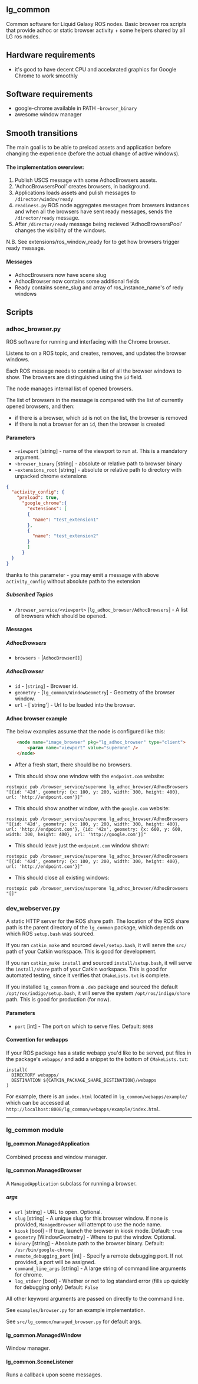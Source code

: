 lg\_common
----------

Common software for Liquid Galaxy ROS nodes. Basic browser ros scripts
that provide adhoc or static browser activity + some helpers shared by
all LG ros nodes.

## Hardware requirements

* it's good to have decent CPU and accelarated graphics for Google
  Chrome to work smoothly

## Software requirements

* google-chrome available in PATH `~browser_binary`
* awesome window manager

## Smooth transitions

The main goal is to be able to preload assets and application before changing the experience (before the actual change of active windows).

#### The implementation owerview:
1. Publish USCS message with some AdhocBrowsers assets.
2. 'AdhocBrowsersPool' creates browsers, in background.
3. Applications loads assets and pulish messages to `/director/window/ready`
4. `readiness.py` ROS node aggregates messages from browsers instances and when all the browsers have sent ready messages, sends the `/director/ready` message.
5. After `/director/ready` message being recieved 'AdhocBrowsersPool' changes the visibility of the windows.

N.B. See extensions/ros_window_ready for to get how browsers trigger ready message.

#### Messages
- AdhocBrowsers now have scene slug
- AdhocBrowser  now contains some additional fields
- Ready         contains scene_slug and array of ros_instance_name's of redy windows

## Scripts

### adhoc\_browser.py

ROS software for running and interfacing with the Chrome browser.

Listens to on a ROS topic, and creates, removes, and updates the browser windows.

Each ROS message needs to contain a list of all the browser windows to show. The browsers are distinguished using the `id` field.

The node manages internal list of opened browsers.

The list of browsers in the message is compared with the list of currently opened browsers, and then:

* if there is a browser, which `id` is not on the list, the browser is removed
* if there is not a browser for an `id`, then the browser is created

#### Parameters

* `~viewport` [string] - name of the viewport to run at. This is a mandatory argument.
* `~browser_binary` [string] - absolute or relative path to browser binary
* `~extensions_root` [string] - absolute or relative path to directory with unpacked chrome extensions

```json
{
  "activity_config": {
    "preload": true,
      "google_chrome":{
        "extensions": [
        {
          "name": "test_extension1"
        },
        {
          "name": "test_extension2"
        }
        ]
      }
  }
}
```

thanks to this parameter - you may emit a message with above `activity_config` without absolute path to the extension

##### Subscribed Topics

* `/browser_service/<viewport>` [`lg_adhoc_browser/AdhocBrowsers`] - A list of browsers which should be opened.

#### Messages

##### AdhocBrowsers

* `browsers` - [`AdhocBrowser[]`]

##### AdhocBrowser

* `id` - [`string`] - Browser id.
* `geometry` - [`lg_common/WindowGeometry`] - Geometry of the browser window.
* `url` - [`string'] - Url to be loaded into the browser.

#### Adhoc browser example

The below examples assume that the node is configured like this:

```html
    <node name="image_browser" pkg="lg_adhoc_browser" type="client">
        <param name="viewport" value="superone" />
    </node>
```

* After a fresh start, there should be no browsers.

* This should show one window with the `endpoint.com` website:

```
rostopic pub /browser_service/superone lg_adhoc_browser/AdhocBrowsers "[{id: '42d', geometry: {x: 100, y: 200, width: 300, height: 400}, url: 'http://endpoint.com'}]"
```

* This should show another window, with the `google.com` website:

```
rostopic pub /browser_service/superone lg_adhoc_browser/AdhocBrowsers "[{id: '42d', geometry: {x: 100, y: 200, width: 300, height: 400}, url: 'http://endpoint.com'}, {id: '42x', geometry: {x: 600, y: 600, width: 300, height: 400}, url: 'http://google.com'}]"
```

* This should leave just the `endpoint.com` window shown:

```
rostopic pub /browser_service/superone lg_adhoc_browser/AdhocBrowsers "[{id: '42d', geometry: {x: 100, y: 200, width: 300, height: 400}, url: 'http://endpoint.com'}]"
```

* This should close all existing windows:

```
rostopic pub /browser_service/superone lg_adhoc_browser/AdhocBrowsers "[]"
```

### dev\_webserver.py

A static HTTP server for the ROS share path. The location of the ROS share path is the parent directory of the `lg_common` package, which depends on which ROS `setup.bash` was sourced.

If you ran `catkin_make` and sourced `devel/setup.bash`, it will serve the `src/` path of your Catkin workspace. This is good for development.

If you ran `catkin_make install` and sourced `install/setup.bash`, it will serve the `install/share` path of your Catkin workspace. This is good for automated testing, since it verifies that `CMakeLists.txt` is complete.

If you installed `lg_common` from a `.deb` package and sourced the default `/opt/ros/indigo/setup.bash`, it will serve the system `/opt/ros/indigo/share` path. This is good for production (for now).

#### Parameters

* `port` [int] - The port on which to serve files. Default: `8008`

#### Convention for webapps

If your ROS package has a static webapp you'd like to be served, put files in the package's `webapps/` and add a snippet to the bottom of `CMakeLists.txt`:

    install(
      DIRECTORY webapps/
      DESTINATION ${CATKIN_PACKAGE_SHARE_DESTINATION}/webapps
    )

For example, there is an `index.html` located in `lg_common/webapps/example/` which can be accessed at `http://localhost:8008/lg_common/webapps/example/index.html`.

----------------------

### lg\_common module

#### lg\_common.ManagedApplication

Combined process and window manager.

#### lg\_common.ManagedBrowser

A `ManagedApplication` subclass for running a browser.

##### args

* `url` [string] - URL to open. Optional.
* `slug` [string] - A unique slug for this browser window. If none is provided, `ManagedBrowser` will attempt to use the node name.
* `kiosk` [bool] - If true, launch the browser in kiosk mode. Default: `true`
* `geometry` [WindowGeometry] - Where to put the window. Optional.
* `binary` [string] - Absolute path to the browser binary. Default: `/usr/bin/google-chrome`
* `remote_debugging_port` [int] - Specify a remote debugging port. If not provided, a port will be assigned.
* `command_line_args` [string] - A large string of command line arguments for chrome.
* `log_stderr` [bool] - Whether or not to log standard error (fills up quickly
  for debugging only) Default: `False`

All other keyword arguments are passed on directly to the command line.

See `examples/browser.py` for an example implementation.

See `src/lg_common/managed_browser.py` for default args.

#### lg\_common.ManagedWindow

Window manager.

#### lg\_common.SceneListener

Runs a callback upon scene messages.
